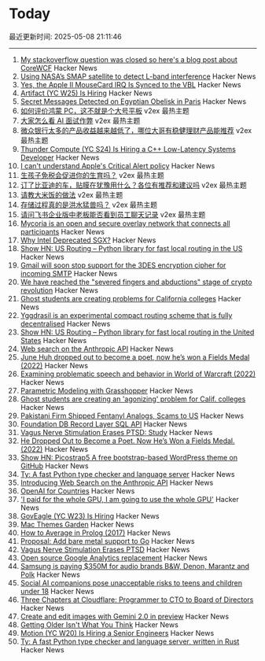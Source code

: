 # Today

最近更新时间: 2025-05-08 21:11:46

--- 
1. [My stackoverflow question was closed so here's a blog post about CoreWCF](https://richardcocks.github.io/2025-05-08-CoreWCF.html) Hacker News
2. [Using NASA’s SMAP satellite to detect L-band interference](https://radioandnukes.substack.com/p/how-dare-you-transmit-at-14-ghz) Hacker News
3. [Yes, the Apple II MouseCard IRQ Is Synced to the VBL](https://www.colino.net/wordpress/en/archives/2025/05/08/yes-the-apple-ii-mousecard-irq-is-synced-to-the-vbl/) Hacker News
4. [Artifact (YC W25) Is Hiring](https://www.ycombinator.com/companies/artifact-2/jobs/8j2BXI0-forward-deployed-software-engineer) Hacker News
5. [Secret Messages Detected on Egyptian Obelisk in Paris](https://archaeology.org/news/2025/05/06/secret-messages-detected-on-egyptian-obelisk-in-paris/) Hacker News
6. [如何评价鸿蒙 PC，这不就是个大号平板](https://www.v2ex.com/t/1130368) v2ex 最热主题
7. [大家怎么看 AI 面试作弊](https://www.v2ex.com/t/1130311) v2ex 最热主题
8. [微众银行太多的产品收益越来越低了，哪位大哥有稳健理财产品能推荐](https://www.v2ex.com/t/1130308) v2ex 最热主题
9. [Thunder Compute (YC S24) Is Hiring a C++ Low-Latency Systems Developer](https://www.ycombinator.com/companies/thunder-compute/jobs/6nKTbsu-systems-engineer) Hacker News
10. [I can't understand Apple's Critical Alert policy](https://jhan.bearblog.dev/i-cant-understand-apples-critical-alert-policy/) Hacker News
11. [生孩子免税会促进你的生育吗？](https://www.v2ex.com/t/1130370) v2ex 最热主题
12. [订了比亚迪的车，贴膜在犹豫用什么？各位有推荐和建议吗](https://www.v2ex.com/t/1130362) v2ex 最热主题
13. [请教大米饭的做法](https://www.v2ex.com/t/1130342) v2ex 最热主题
14. [存储过程真的是洪水猛兽吗？](https://www.v2ex.com/t/1130319) v2ex 最热主题
15. [请问飞书企业版中老板能否看到员工聊天记录](https://www.v2ex.com/t/1130318) v2ex 最热主题
16. [Mycoria is an open and secure overlay network that connects all participants](https://mycoria.org/) Hacker News
17. [Why Intel Deprecated SGX?](https://hardenedvault.net/blog/2022-01-15-sgx-deprecated/) Hacker News
18. [Show HN: US Routing – Python library for fast local routing in the US](https://github.com/ivanbelenky/us-routing) Hacker News
19. [Gmail will soon stop support for the 3DES encryption cipher for incoming SMTP](https://workspaceupdates.googleblog.com/2025/05/update-for-gmail-support-for-the-3des-encryption-cipher-for-incoming-smtp-connections.html) Hacker News
20. [We have reached the "severed fingers and abductions" stage of crypto revolution](https://arstechnica.com/security/2025/05/we-have-reached-the-severed-fingers-and-abductions-stage-of-the-crypto-revolution/) Hacker News
21. [Ghost students are creating problems for California colleges](https://www.sfgate.com/bayarea/article/ghost-students-creating-problem-calif-colleges-20311708.php) Hacker News
22. [Yggdrasil is an experimental compact routing scheme that is fully decentralised](https://yggdrasil-network.github.io/about.html) Hacker News
23. [Show HN: US Routing – Python library for fast local routing in the United States](https://github.com/ivanbelenky/us-routing) Hacker News
24. [Web search on the Anthropic API](https://www.anthropic.com/news/web-search-api) Hacker News
25. [June Huh dropped out to become a poet, now he’s won a Fields Medal (2022)](https://www.quantamagazine.org/june-huh-high-school-dropout-wins-the-fields-medal-20220705/) Hacker News
26. [Examining problematic speech and behavior in World of Warcraft (2022)](https://tcjournal.org/vol8/jackson/) Hacker News
27. [Parametric Modeling with Grasshopper](https://baharmon.github.io/basics) Hacker News
28. [Ghost students are creating an 'agonizing' problem for Calif. colleges](https://www.sfgate.com/bayarea/article/ghost-students-creating-problem-calif-colleges-20311708.php) Hacker News
29. [Pakistani Firm Shipped Fentanyl Analogs, Scams to US](https://krebsonsecurity.com/2025/05/pakistani-firm-shipped-fentanyl-analogs-scams-to-us/) Hacker News
30. [Foundation DB Record Layer SQL API](https://foundationdb.github.io/fdb-record-layer/SQL_Reference.html) Hacker News
31. [Vagus Nerve Stimulation Erases PTSD: Study](https://neurosciencenews.com/vagus-nerve-stimulation-ptsd-28818/) Hacker News
32. [He Dropped Out to Become a Poet. Now He’s Won a Fields Medal. (2022)](https://www.quantamagazine.org/june-huh-high-school-dropout-wins-the-fields-medal-20220705/) Hacker News
33. [Show HN: Picostrap5 A free bootstrap-based WordPress theme on GitHub](https://github.com/livecanvas-team/picostrap5) Hacker News
34. [Ty: A fast Python type checker and language server](https://github.com/astral-sh/ty) Hacker News
35. [Introducing Web Search on the Anthropic API](https://www.anthropic.com/news/web-search-api) Hacker News
36. [OpenAI for Countries](https://openai.com/global-affairs/openai-for-countries/) Hacker News
37. ['I paid for the whole GPU, I am going to use the whole GPU'](https://modal.com/blog/gpu-utilization-guide) Hacker News
38. [GovEagle (YC W23) Is Hiring](https://www.ycombinator.com/companies/goveagle/jobs/ogNRCkd-platform-engineering-contractor-short-term) Hacker News
39. [Mac Themes Garden](https://damien.zone/introducing-mac-themes-garden/) Hacker News
40. [How to Average in Prolog (2017)](https://storytotell.org/how-to-average-in-prolog) Hacker News
41. [Proposal: Add bare metal support to Go](https://github.com/golang/go/issues/73608) Hacker News
42. [Vagus Nerve Stimulation Erases PTSD](https://neurosciencenews.com/vagus-nerve-stimulation-ptsd-28818/) Hacker News
43. [Open source Google Analytics replacement](https://github.com/rybbit-io/rybbit) Hacker News
44. [Samsung is paying $350M for audio brands B&W, Denon, Marantz and Polk](https://www.engadget.com/audio/samsung-is-paying-350-million-for-audio-brands-bowers--wilkins-denon-marantz-and-polk-131514754.html) Hacker News
45. [Social AI companions pose unacceptable risks to teens and children under 18](https://www.commonsensemedia.org/ai-ratings/social-ai-companions) Hacker News
46. [Three Chapters at Cloudflare: Programmer to CTO to Board of Directors](https://blog.cloudflare.com/en-us/three-chapters-at-cloudflare-programmer-to-cto-to-board-of-directors/) Hacker News
47. [Create and edit images with Gemini 2.0 in preview](https://developers.googleblog.com/en/generate-images-gemini-2-0-flash-preview/) Hacker News
48. [Getting Older Isn't What You Think](https://www.katycowan.co.uk/blog/getting-old) Hacker News
49. [Motion (YC W20) Is Hiring a Senior Engineers](https://jobs.ashbyhq.com/motion/4f5f6a29-3af0-4d79-99a4-988ff7c5ba05?utm_source=hn) Hacker News
50. [Ty: A fast Python type checker and language server, written in Rust](https://github.com/astral-sh/ty) Hacker News
